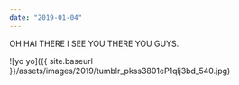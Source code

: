 ```yaml
---
date: "2019-01-04"
---
```


OH HAI THERE I SEE YOU THERE YOU GUYS.

![yo yo]({{ site.baseurl }}/assets/images/2019/tumblr_pkss3801eP1qlj3bd_540.jpg)
